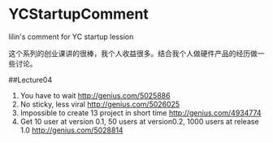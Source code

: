 # YCStartupComment
lilin's comment for YC startup lession

这个系列的创业课讲的很棒，我个人收益很多。结合我个人做硬件产品的经历做一些讨论。


##Lecture04

1.  You have to wait http://genius.com/5025886
2.  No sticky, less viral http://genius.com/5026025
3.  Impossible to create 13 project in short time http://genius.com/4934774
4.  Get 10 user at version 0.1, 50 users at version0.2,  1000 users at release 1.0 http://genius.com/5028814